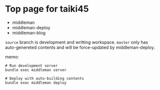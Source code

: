 Top page for taiki45
====================

* middleman
* middleman-deploy
* middleman-blog

`source` branch is development and writting workspace.
`master` only has auto-genereted contents and will be force-updated by middleman-deploy.

memo:

```
# Run development server
bundle exec middleman server

# Deploy with auto-building contents
bundle exec middleman deploy
```

